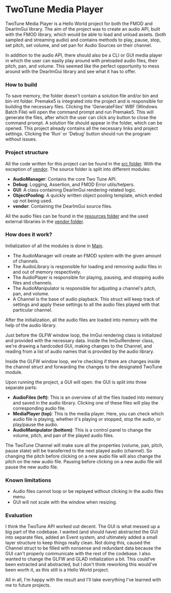 # TwoTune Media Player

TwoTune Media Player is a Hello World project for both the FMOD and DearImGui library. 
The aim of the project was to create an audio API, built with the FMOD library, which would be able to load and unload assets. (both sampled and streaming audio) and contains methods to play, pause, stop, set pitch, 
set volume, and set pan for Audio Sources on their channel.

In addition to the audio API, there should also be a CLI or GUI media player in which the user can easily play around with preloaded audio files, their pitch, pan, and volume.
This seemed like the perfect opportunity to mess around with the DearImGui library and see what it has to offer.


### How to build
To save memory, the folder doesn't contain a solution file and/or bin and bin-int folder. Premake5 is integrated into the project and is responsible for building the necessary files. 
Clicking the 'GenerateFiles' WBF (Windows Batch File) will open the command prompt and run Premake5. This will generate the files, after which the user can click any button to close the command prompt.
A solution file should appear in the folder, which can be opened. This project already contains all the necessary links and project settings. Clicking the 'Run' or 'Debug' button should run the program without issues.


### Project structure
All the code written for this project can be found in the [src folder](Media_Player/src). With the exception of [vendor](Media_Player/src/vendor). The source folder is split into different modules:
- **AudioManager**: Contains the core Two Tune API.
- **Debug**: Logging, Assertion, and FMOD Error utils/helpers.
- **GUI**: A class containing DearImGui rendering-related logic.
- **ObjectPooling**: A quickly written object pooling template, which ended up not being used.
- **vendor**: Containing the DearImGui source files.

All the audio files can be found in the [resources folder](Media_Player/Resources) and the used external libraries in the [vendor folder](Media_Player/vendor).


### How does it work?
Initialization of all the modules is done in [Main](Media_Player/src/Main.cpp). 
- The AudioManager will create an FMOD system with the given amount of channels.
- The AudioLibrary is responsible for loading and removing audio files in and out of memory respectively.
- The AudioPlayer is responsible for playing, pausing, and stopping audio files and channels.
- The AudioManipulator is responsible for adjusting a channel's pitch, pan, and volume.
- A Channel is the base of audio playback. This struct will keep track of settings and apply these settings to all the audio files played with that particular channel.

After the initialization, all the audio files are loaded into memory with the help of the audio library. 

Just before the GLFW window loop, the ImGui rendering class is initialized and provided with the necessary data. Inside the ImGuiRenderer class, we're drawing a hardcoded GUI, making changes to the Channel, and reading from a list of audio names that is provided by the audio library.

Inside the GLFW window loop, we're checking if there are changes inside the channel struct and forwarding the changes to the designated TwoTune module.

Upon running the project, a GUI will open. the GUI is split into three separate parts:
- **AudioFiles (left)**: This is an overview of all the files loaded into memory and saved in the audio library. Clicking one of these files will play the corresponding audio file.
- **MediaPlayer (top)**: This is the media player. Here, you can check which audio file is playing, whether it's playing or stopped, stop the audio, or play/pause the audio.
- **AudioManipulator (bottom)**: This is a control panel to change the volume, pitch, and pan of the played audio files.

The TwoTune Channel will make sure all the properties (volume, pan, pitch, pause state) will be transferred to the next played audio (channel). So changing the pitch before clicking on a new audio file will also change the pitch on the new audio file. Pausing before clicking on a new audio file will pause the new audio file.

### Known limitations
- Audio files cannot loop or be replayed without clicking in the audio files menu.
- GUI will not scale with the window when resizing. 

### Evaluation
I think the TwoTune API worked out decent. The GUI is what messed up a big part of the codebase. I wanted (and should have) abstracted the GUI into separate files, added an Event system, and ultimately added a small layer structure to keep things really clean. Not doing this, caused the Channel struct to be filled with nonsense and redundant data because the GUI can't properly communicate with the rest of the codebase. I also wanted to change the GLFW and GLAD initialization a bit. This could've been extracted and abstracted, but I don't think reworking this would've been worth it, as this still is a Hello World project.

All in all, I'm happy with the result and I'll take everything I've learned with me to future projects.
